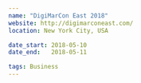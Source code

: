 ```yaml
---
name: "DigiMarCon East 2018"
website: http://digimarconeast.com/
location: New York City, USA

date_start: 2018-05-10
date_end:   2018-05-11

tags: Business
---
```

